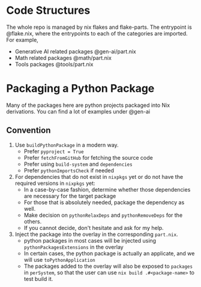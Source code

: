 # Code Structures

The whole repo is managed by nix flakes and flake-parts. The entrypoint is @flake.nix, where the entrypoints to each of the categories are imported. For example,

- Generative AI related packages @gen-ai/part.nix
- Math related packages @math/part.nix
- Tools packages @tools/part.nix

# Packaging a Python Package

Many of the packages here are python projects packaged into Nix derivations. You can find a lot of examples under @gen-ai

## Convention

1. Use `buildPythonPackage` in a modern way.
   - Prefer `pyproject = True`
   - Prefer `fetchFromGitHub` for fetching the source code
   - Prefer using `build-system` and `dependencies`
   - Prefer `pythonImportsCheck` if needed
2. For dependencies that do not exist in `nixpkgs` yet or do not have the required versions in `nixpkgs` yet:
   - In a case-by-case fashion, determine whether those dependencies are necessary for the target package
   - For those that is absolutely needed, package the dependency as well.
   - Make decision on `pythonRelaxDeps` and `pythonRemoveDeps` for the others.
   - If you cannot decide, don't hesitate and ask for my help.
2. Inject the package into the overlay in the corresponding `part.nix`.
   - python packages in most cases will be injected using `pythonPackagesExtensions` in the overlay
   - In certain cases, the python package is actually an applicate, and we will use `toPythonApplication`
   - The packages added to the overlay will also be exposed to `packages` in `perSystem`, so that the user can use `nix build .#<package-name>` to test build it.
